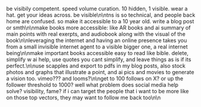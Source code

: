 be visibily competent. speed volume curation. 10 hidden, 1 visible. wear a hat. get your ideas across. be visible\n\ntns is so technical, and people back home are confused. so make it accessible to a 10 year old. write a blog post or smth\n\nmake books more accessible: like AR books and ai summary of main points with real exerpts, and audiobook along with the visual of the book\n\nleveraging the internet and having an online presence takes you from a small invisible internet agent to a visible bigger one, a real internet being\n\nmake important books accessible easy to read like bible. delete, simplify w ai help, use quotes you cant simplify, and leave things as is if its perfect.\n\nuse scapples and export to pdfs in my blog posts, also stock photos and graphs that illustrate a point, and ai pics and movies to generate a vision too. vimeo??? and looms?\n\nget to 100 follows on X? or up the follower threshold to 1000? well what problem does social media help solve? visibility, fame? if i can target the people that i want to be more like on those top vectors, they may want to follow me back too\n\n